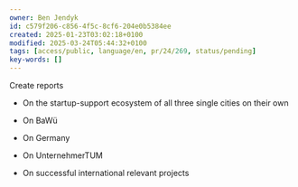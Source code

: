 ```yaml
---
owner: Ben Jendyk
id: c579f206-c856-4f5c-8cf6-204e0b5384ee
created: 2025-01-23T03:02:18+0100
modified: 2025-03-24T05:44:32+0100
tags: [access/public, language/en, pr/24/269, status/pending]
key-words: []
---
```



Create reports 

- On the startup-support ecosystem of all three single cities on their own
- On BaWü
- On Germany

- On UnternehmerTUM
- On successful international relevant projects